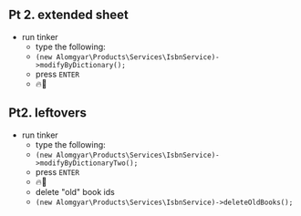 ## Pt 2. extended sheet

-   run tinker
    -   type the following:
    -   `(new Alomgyar\Products\Services\IsbnService)->modifyByDictionary();`
    -   press `ENTER`
    -   🔥🚀

## Pt2. leftovers

-   run tinker
    -   type the following:
    -   `(new Alomgyar\Products\Services\IsbnService)->modifyByDictionaryTwo();`
    -   press `ENTER`
    -   🔥🚀
    -   delete "old" book ids
    -   `(new Alomgyar\Products\Services\IsbnService)->deleteOldBooks();`
